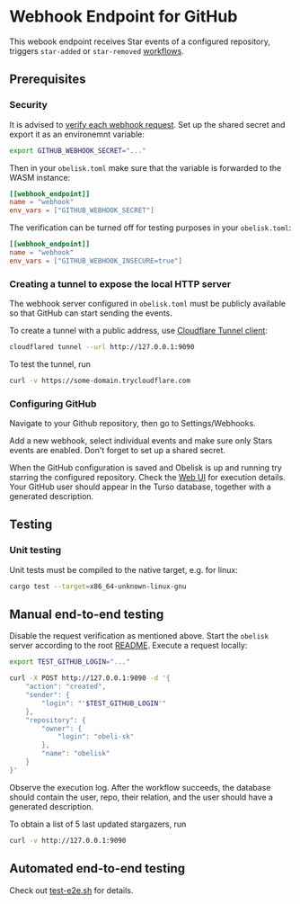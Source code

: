 # Webhook Endpoint for GitHub

This webook endpoint receives Star events of a configured repository, triggers
`star-added` or `star-removed` [workflows](wit/deps/workflow-interface/workflow.wit).

## Prerequisites

### Security
It is advised to [verify each webhook request](https://docs.github.com/en/webhooks/using-webhooks/validating-webhook-deliveries).
Set up the shared secret and export it as an environemnt variable:
```sh
export GITHUB_WEBHOOK_SECRET="..."
```
Then in your `obelisk.toml` make sure that the variable is forwarded to the WASM instance:
```toml
[[webhook_endpoint]]
name = "webhook"
env_vars = ["GITHUB_WEBHOOK_SECRET"]
```

The verification can be turned off for testing purposes in your `obelisk.toml`:
```toml
[[webhook_endpoint]]
name = "webhook"
env_vars = ["GITHUB_WEBHOOK_INSECURE=true"]
```

### Creating a tunnel to expose the local HTTP server
The webhook server configured in `obelisk.toml` must be publicly available
so that GitHub can start sending the events.

To create a tunnel with a public address,
use [Cloudflare Tunnel client](https://github.com/cloudflare/cloudflared):
```sh
cloudflared tunnel --url http://127.0.0.1:9090
```
To test the tunnel, run
```sh
curl -v https://some-domain.trycloudflare.com
```

### Configuring GitHub
Navigate to your Github repository, then go to Settings/Webhooks.

Add a new webhook, select individual events and make sure only Stars events are enabled.
Don't forget to set up a shared secret.

When the GitHub configuration is saved and Obelisk is up and running try starring the configured repository.
Check the [Web UI](http://127.0.0.1:8080) for execution details.
Your GitHub user should appear in the Turso database, together with a generated description.

## Testing

### Unit testing
Unit tests must be compiled to the native target, e.g. for linux:
```sh
cargo test --target=x86_64-unknown-linux-gnu
```

## Manual end-to-end testing
Disable the request verification as mentioned above.
Start the `obelisk` server according to the root [README](../README.md).
Execute a request locally:
```sh
export TEST_GITHUB_LOGIN="..."

curl -X POST http://127.0.0.1:9090 -d '{
    "action": "created",
    "sender": {
        "login": "'$TEST_GITHUB_LOGIN'"
    },
    "repository": {
        "owner": {
            "login": "obeli-sk"
        },
        "name": "obelisk"
    }
}'
```

Observe the execution log. After the workflow succeeds, the database should contain
the user, repo, their relation, and the user should have a generated description.

To obtain a list of 5 last updated stargazers, run
```sh
curl -v http://127.0.0.1:9090
```

## Automated end-to-end testing
Check out [test-e2e.sh](/scripts/test-e2e.sh) for details.
